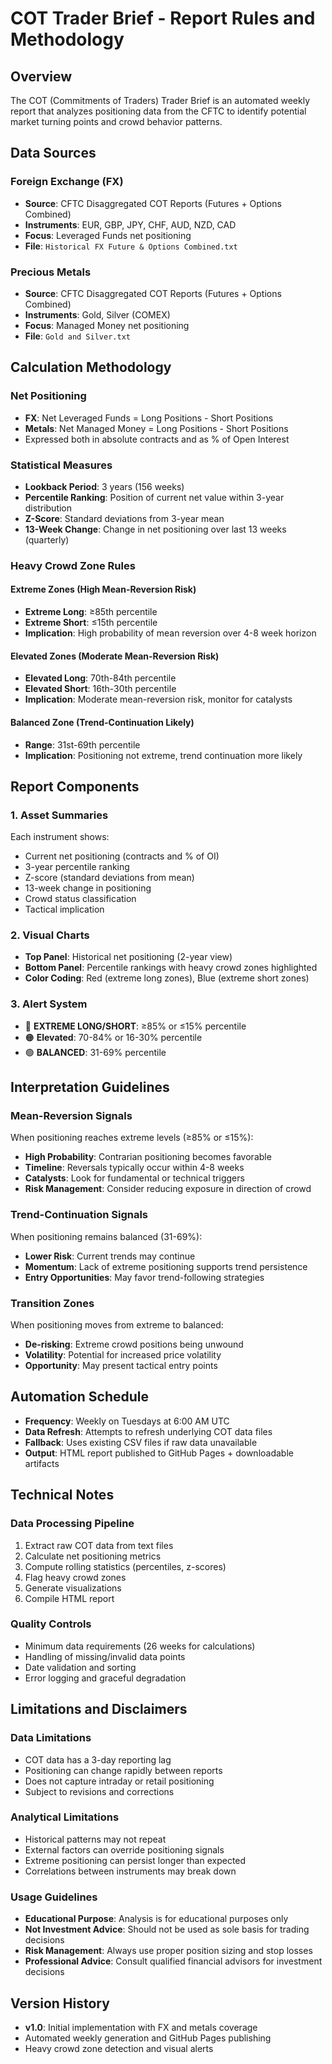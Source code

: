 # COT Trader Brief - Report Rules and Methodology

## Overview

The COT (Commitments of Traders) Trader Brief is an automated weekly report that analyzes positioning data from the CFTC to identify potential market turning points and crowd behavior patterns.

## Data Sources

### Foreign Exchange (FX)
- **Source**: CFTC Disaggregated COT Reports (Futures + Options Combined)
- **Instruments**: EUR, GBP, JPY, CHF, AUD, NZD, CAD
- **Focus**: Leveraged Funds net positioning
- **File**: `Historical FX Future & Options Combined.txt`

### Precious Metals
- **Source**: CFTC Disaggregated COT Reports (Futures + Options Combined)
- **Instruments**: Gold, Silver (COMEX)
- **Focus**: Managed Money net positioning
- **File**: `Gold and Silver.txt`

## Calculation Methodology

### Net Positioning
- **FX**: Net Leveraged Funds = Long Positions - Short Positions
- **Metals**: Net Managed Money = Long Positions - Short Positions
- Expressed both in absolute contracts and as % of Open Interest

### Statistical Measures
- **Lookback Period**: 3 years (156 weeks)
- **Percentile Ranking**: Position of current net value within 3-year distribution
- **Z-Score**: Standard deviations from 3-year mean
- **13-Week Change**: Change in net positioning over last 13 weeks (quarterly)

### Heavy Crowd Zone Rules

#### Extreme Zones (High Mean-Reversion Risk)
- **Extreme Long**: ≥85th percentile
- **Extreme Short**: ≤15th percentile
- **Implication**: High probability of mean reversion over 4-8 week horizon

#### Elevated Zones (Moderate Mean-Reversion Risk)
- **Elevated Long**: 70th-84th percentile
- **Elevated Short**: 16th-30th percentile
- **Implication**: Moderate mean-reversion risk, monitor for catalysts

#### Balanced Zone (Trend-Continuation Likely)
- **Range**: 31st-69th percentile
- **Implication**: Positioning not extreme, trend continuation more likely

## Report Components

### 1. Asset Summaries
Each instrument shows:
- Current net positioning (contracts and % of OI)
- 3-year percentile ranking
- Z-score (standard deviations from mean)
- 13-week change in positioning
- Crowd status classification
- Tactical implication

### 2. Visual Charts
- **Top Panel**: Historical net positioning (2-year view)
- **Bottom Panel**: Percentile rankings with heavy crowd zones highlighted
- **Color Coding**: Red (extreme long zones), Blue (extreme short zones)

### 3. Alert System
- 🔴 **EXTREME LONG/SHORT**: ≥85% or ≤15% percentile
- 🟠 **Elevated**: 70-84% or 16-30% percentile  
- 🟢 **BALANCED**: 31-69% percentile

## Interpretation Guidelines

### Mean-Reversion Signals
When positioning reaches extreme levels (≥85% or ≤15%):
- **High Probability**: Contrarian positioning becomes favorable
- **Timeline**: Reversals typically occur within 4-8 weeks
- **Catalysts**: Look for fundamental or technical triggers
- **Risk Management**: Consider reducing exposure in direction of crowd

### Trend-Continuation Signals
When positioning remains balanced (31-69%):
- **Lower Risk**: Current trends may continue
- **Momentum**: Lack of extreme positioning supports trend persistence
- **Entry Opportunities**: May favor trend-following strategies

### Transition Zones
When positioning moves from extreme to balanced:
- **De-risking**: Extreme crowd positions being unwound
- **Volatility**: Potential for increased price volatility
- **Opportunity**: May present tactical entry points

## Automation Schedule

- **Frequency**: Weekly on Tuesdays at 6:00 AM UTC
- **Data Refresh**: Attempts to refresh underlying COT data files
- **Fallback**: Uses existing CSV files if raw data unavailable
- **Output**: HTML report published to GitHub Pages + downloadable artifacts

## Technical Notes

### Data Processing Pipeline
1. Extract raw COT data from text files
2. Calculate net positioning metrics
3. Compute rolling statistics (percentiles, z-scores)
4. Flag heavy crowd zones
5. Generate visualizations
6. Compile HTML report

### Quality Controls
- Minimum data requirements (26 weeks for calculations)
- Handling of missing/invalid data points
- Date validation and sorting
- Error logging and graceful degradation

## Limitations and Disclaimers

### Data Limitations
- COT data has a 3-day reporting lag
- Positioning can change rapidly between reports
- Does not capture intraday or retail positioning
- Subject to revisions and corrections

### Analytical Limitations
- Historical patterns may not repeat
- External factors can override positioning signals
- Extreme positioning can persist longer than expected
- Correlations between instruments may break down

### Usage Guidelines
- **Educational Purpose**: Analysis is for educational purposes only
- **Not Investment Advice**: Should not be used as sole basis for trading decisions
- **Risk Management**: Always use proper position sizing and stop losses
- **Professional Advice**: Consult qualified financial advisors for investment decisions

## Version History

- **v1.0**: Initial implementation with FX and metals coverage
- Automated weekly generation and GitHub Pages publishing
- Heavy crowd zone detection and visual alerts